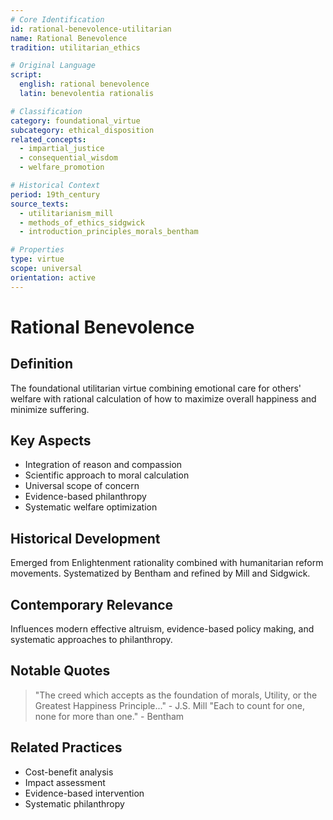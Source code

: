 ```yaml
---
# Core Identification
id: rational-benevolence-utilitarian
name: Rational Benevolence
tradition: utilitarian_ethics

# Original Language
script:
  english: rational benevolence
  latin: benevolentia rationalis

# Classification
category: foundational_virtue
subcategory: ethical_disposition
related_concepts:
  - impartial_justice
  - consequential_wisdom
  - welfare_promotion

# Historical Context
period: 19th_century
source_texts:
  - utilitarianism_mill
  - methods_of_ethics_sidgwick
  - introduction_principles_morals_bentham

# Properties
type: virtue
scope: universal
orientation: active
---
```


# Rational Benevolence

## Definition
The foundational utilitarian virtue combining emotional care for others' welfare with rational calculation of how to maximize overall happiness and minimize suffering.

## Key Aspects
- Integration of reason and compassion
- Scientific approach to moral calculation
- Universal scope of concern
- Evidence-based philanthropy
- Systematic welfare optimization

## Historical Development
Emerged from Enlightenment rationality combined with humanitarian reform movements. Systematized by Bentham and refined by Mill and Sidgwick.

## Contemporary Relevance
Influences modern effective altruism, evidence-based policy making, and systematic approaches to philanthropy.

## Notable Quotes
> "The creed which accepts as the foundation of morals, Utility, or the Greatest Happiness Principle..." - J.S. Mill
> "Each to count for one, none for more than one." - Bentham

## Related Practices
- Cost-benefit analysis
- Impact assessment
- Evidence-based intervention
- Systematic philanthropy
